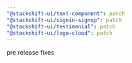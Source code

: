 ```yaml
---
"@stackshift-ui/text-component": patch
"@stackshift-ui/signin-signup": patch
"@stackshift-ui/testimonial": patch
"@stackshift-ui/logo-cloud": patch
---
```


pre release fixes
